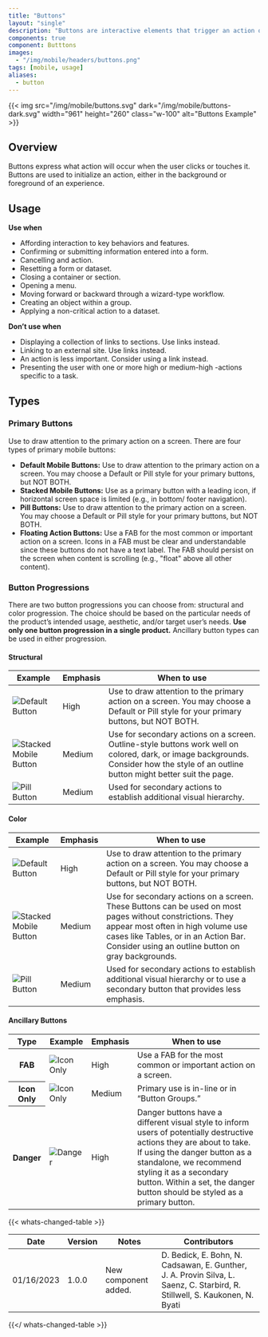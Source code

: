 ```yaml
---
title: "Buttons"
layout: "single"
description: "Buttons are interactive elements that trigger an action or an event."
components: true
component: Butttons
images:
  - "/img/mobile/headers/buttons.png"
tags: [mobile, usage]
aliases:
  - button
---
```


{{< img src="/img/mobile/buttons.svg" dark="/img/mobile/buttons-dark.svg" width="961" height="260" class="w-100" alt="Buttons Example" >}}

## Overview

Buttons express what action will occur when the user clicks or touches it. Buttons are used to initialize an action, either in the background or foreground of an experience.

## Usage

**Use when**

- Affording interaction to key behaviors and features.
- Confirming or submitting information entered into a form.
- Cancelling and action.
- Resetting a form or dataset.
- Closing a container or section.
- Opening a menu.
- Moving forward or backward through a wizard-type workflow.
- Creating an object within a group.
- Applying a non-critical action to a dataset.

**Don’t use when**

- Displaying a collection of links to sections. Use links instead.
- Linking to an external site. Use links instead.
- An action is less important. Consider using a link instead.
- Presenting the user with one or more high or medium-high -actions specific to a task.

## Types

### Primary Buttons

Use to draw attention to the primary action on a screen. There are four types of primary mobile buttons:

- **Default Mobile Buttons:** Use to draw attention to the primary action on a screen. You may choose a Default or Pill style for your primary buttons, but NOT BOTH.
- **Stacked Mobile Buttons:** Use as a primary button with a leading icon, if horizontal screen space is limited (e.g., in bottom/ footer navigation).
- **Pill Buttons:** Use to draw attention to the primary action on a screen. You may choose a Default or Pill style for your primary buttons, but NOT BOTH.
- **Floating Action Buttons:** Use a FAB for the most common or important action on a screen. Icons in a FAB must be clear and understandable since these buttons do not have a text label. The FAB should persist on the screen when content is scrolling (e.g., "float" above all other content).

### Button Progressions

There are two button progressions you can choose from: structural and color progression. The choice should be based on the particular needs of the product’s intended usage, aesthetic, and/or target user’s needs. **Use only one button progression in a single product.** Ancillary button types can be used in either progression.

#### Structural

<table class="table table-bordered">
  <thead class="thead-light">
    <tr>
      <th>Example</th>
      <th>Emphasis</th>
      <th>When to use</th>
    </tr>
  </thead>
  <tbody>
    <tr>
      <td><img src="/img/mobile/button-default.svg" alt="Default Button"></td>
      <td>High</td>
      <td>
        Use to draw attention to the primary action on a screen. You may choose a Default or Pill style for your primary buttons, but NOT BOTH.
      </td>
    </tr>
    <tr>
      <td><img src="/img/mobile/button.svg" alt="Stacked Mobile Button"></td>
      <td>Medium</td>
      <td>
       Use for secondary actions on a screen. Outline-style buttons work well on colored, dark, or image backgrounds. Consider how the style of an outline button might better suit the page.
      </td>
    </tr>
    <tr>
      <td><img src="/img/mobile/pill-button.svg" alt="Pill Button"></td>
      <td>Medium</td>
      <td>
       Used for secondary actions to establish additional visual hierarchy.
      </td>
    </tr>
  </tbody>
</table>


#### Color

<table class="table table-bordered">
  <thead class="thead-light">
    <tr>
      <th>Example</th>
      <th>Emphasis</th>
      <th>When to use</th>
    </tr>
  </thead>
  <tbody>
    <tr>
      <td><img src="/img/mobile/default-button.svg" alt="Default Button"></td>
      <td>High</td>
      <td>
        Use to draw attention to the primary action on a screen. You may choose a Default or Pill style for your primary buttons, but NOT BOTH.
      </td>
    </tr>
    <tr>
      <td><img src="/img/mobile/stacked-button.svg" alt="Stacked Mobile Button"></td>
      <td>Medium</td>
      <td>
       Use for secondary actions on a screen. These Buttons can be used on most pages without constrictions. They appear most often in high volume use cases like Tables, or in an Action Bar. Consider using an outline button on gray backgrounds.
      </td>
    </tr>
    <tr>
      <td><img src="/img/mobile/pill-button.svg" alt="Pill Button"></td>
      <td>Medium</td>
      <td>
       Used for secondary actions to establish additional visual hierarchy or to use a secondary button that provides less emphasis.
      </td>
    </tr>
  </tbody>
</table>

#### Ancillary Buttons

<table class="table table-bordered">
  <thead class="thead-light">
    <tr>
      <th>Type</th>
      <th>Example</th>
      <th>Emphasis</th>
      <th>When to use</th>
    </tr>
  </thead>
  <tbody>
  <tr>
      <th scope="row">FAB</th>
      <td><img src="/img/mobile/icon-only-button.svg" alt="Icon Only"></td>
      <td>High</td>
      <td>
        Use a FAB for the most common or important action on a screen.
      </td>
    </tr>
    <tr>
      <th scope="row">Icon Only</th>
      <td><img src="/img/mobile/icon-only-button.svg" alt="Icon Only"></td>
      <td>Medium</td>
      <td>
        Primary use is in-line or in “Button Groups.”
      </td>
    </tr>
    <tr>
      <th scope="row">Danger</th>
      <td><img src="/img/mobile/danger-button.svg" alt="Danger"></td>
      <td>High</td>
      <td>
        Danger buttons have a different visual style to inform users of
        potentially destructive actions they are about to take. If using the
        danger button as a standalone, we recommend styling it as a secondary
        button. Within a set, the danger button should be styled as a primary
        button.
      </td>
    </tr>
  </tbody>
</table>



{{< whats-changed-table >}}

| Date       | Version | Notes                               | Contributors |
| ---------- | ------- | ----------------------------------- | ------------ |
| 01/16/2023 | 1.0.0   | New component added. | D. Bedick, E. Bohn, N. Cadsawan, E. Gunther, J. A. Provin Silva, L. Saenz, C. Starbird, R. Stillwell, S. Kaukonen, N. Byati   |

{{</ whats-changed-table >}}
